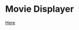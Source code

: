 # Movie Displayer

[Here](https://teamcabbn.github.io/MovieButtonThing/movie-button-layout-harder.html)
